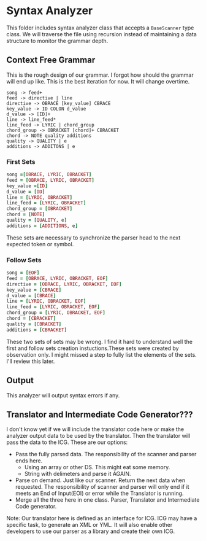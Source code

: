 # Syntax Analyzer
This folder includes syntax analyzer class that accepts a ```BaseScanner``` type class.
We will traverse the file using recursion instead of maintaining a data structure
to monitor the grammar depth.

## Context Free Grammar
This is the rough design of our grammar.  I forgot how should the grammar will end up like. This is the best iteration for now. It will change overtime.
```
song -> feed+
feed -> directive | line
directive -> OBRACE [key_value] CBRACE
key_value -> ID COLON d_value
d_value -> [ID]+
line -> line_feed*
line_feed -> LYRIC | chord_group
chord_group -> OBRACKET [chord]+ CBRACKET
chord -> NOTE quality additions
quality -> QUALITY | e
additions -> ADDITONS | e
```
### First Sets
``` ruby
song =[OBRACE, LYRIC, OBRACKET]
feed = [OBRACE, LYRIC, OBRACKET]
key_value =[ID]
d_value = [ID]
line = [LYRIC, OBRACKET]
line_feed = [LYRIC, OBRACKET]
chord_group = [OBRACKET]
chord = [NOTE]
quality = [QUALITY, e]
additions = [ADDITIONS, e]
```
These sets are necessary to synchronize the parser head to the next expected token or symbol.
### Follow Sets
``` ruby
song = [EOF]
feed = [OBRACE, LYRIC, OBRACKET, EOF]
directive = [OBRACE, LYRIC, OBRACKET, EOF]
key_value = [CBRACE]
d_value = [CBRACE]
line = [LYRIC, OBRACKET, EOF]
line_feed = [LYRIC, OBRACKET, EOF]
chord_group = [LYRIC, OBRACKET, EOF]
chord = [CBRACKET]
quality = [CBRACKET]
additions = [CBRACKET]
```
These two sets of sets may be wrong. I find it hard to understand well the first and follow sets creation instuctions.These sets were created by observation only. I might missed a step to fully list the elements of the sets. I'll review this later.

## Output
This analyzer will output syntax errors if any.

## Translator and Intermediate Code Generator???
I don't know yet if we will include the translator code here or make the analyzer output
data to be used by the translator. Then the translator will pass the data to the ICG.
These are our options:
 + Pass the fully parsed data. The responsibility of the scanner and parser ends here.
   - Using an array or other DS. This might eat some memory.
   - String with delimeters and parse it AGAIN.
 + Parse on demand. Just like our scanner. Return the next data when requested.
  The responsibility of scanner and parser will only end if it meets an End of Input(EOI)
  or error while the Translator is running.
 + Merge all the three here in one class. Parser, Translator and Intermediate Code generator.

Note:
Our translator here is defined as an interface for ICG. ICG may have a specific task,
to generate an XML or YML. It will also  enable other developers to use our parser
as a library and create their own ICG.
